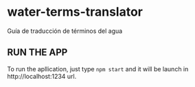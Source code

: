 # water-terms-translator
Guía de traducción de términos del agua

## RUN THE APP
To run the apllication, just type `npm start` and it will be launch in http://localhost:1234 url.
